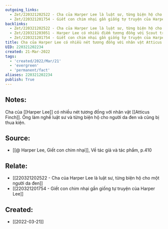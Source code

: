 ```yaml
---
outgoing_links:
  - Zet/220321202522 - Cha của Harper Lee là luật sư, từng biện hộ cho một người da đen
  - Zet/220321201754 - Giết con chim nhại gần giống tự truyện của Harper Lee
backlinks:
  - Zet/220321202522 - Cha của Harper Lee là luật sư, từng biện hộ cho một người da đen
  - Zet/220321203051 - Harper Lee có nhiều điểm tương đồng với Scout trong Giết con chim nhại
  - Zet/220321201754 - Giết con chim nhại gần giống tự truyện của Harper Lee
title: Cha của Harper Lee có nhiều nét tương đồng với nhân vật Atticus Finch
UID: 220321202234
created: 21-Mar-2022
tags:
  - 'created/2022/Mar/21'
  - 'evergreen'
  - 'permanent/fact'
aliases: 220321202234
publish: True
---
```

## Notes:
Cha của [[Harper Lee]] có nhiều nét tương đồng với nhân vật [[Atticus Finch]]. Ông làm nghề luật sư và từng biện hộ cho người da đen và cũng bị thua kiện.

## Source:
- [[@ Harper Lee, Giết con chim nhại]], Về tác giả và tác phẩm, p.410

## Relate:
- [[220321202522 - Cha của Harper Lee là luật sư, từng biện hộ cho một người da đen]]
- [[220321201754 - Giết con chim nhại gần giống tự truyện của Harper Lee]]
## Created:
- [[2022-03-21]]
